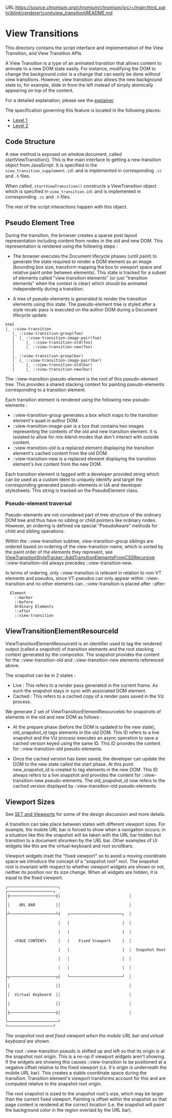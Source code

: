 URL:https://source.chromium.org/chromium/chromium/src/+/main:third_party\blink\renderer\core\view_transition\README.md
# View Transitions

This directory contains the script interface and implementation of the View
Transition, and View Transition APIs.

A View Transition is a type of an animated transition that allows content to
animate to a new DOM state easily. For instance, modifying the DOM to change the
background color is a change that can easily be done without view
transitions. However, view transition also allows the new background state
to, for example, slide in from the left instead of simply atomically appearing
on top of the content.

For a detailed explanation, please see the
[explainer](https://github.com/WICG/view-transitions/blob/main/README.md)

The specification governing this feature is located in the following places:
* [Level 1](https://drafts.csswg.org/css-view-transitions-1/)
* [Level 2](https://drafts.csswg.org/css-view-transitions-2/)

## Code Structure

A new method is exposed on window.document, called startViewTransition(). This is
the main interface to getting a new transition object from JavaScript. It is
specified in the `view_transition_supplement.idl` and is implemented in
corresponding `.cc` and `.h` files.

When called, `startViewTransition()` constructs a ViewTransition object which
is specified in `view_transition.idl` and is implemented in corresponding
`.cc` and `.h` files.

The rest of the script interactions happen with this object.

## Pseudo Element Tree

During the transition, the browser creates a sparse post layout representation
including content from nodes in the old and new DOM. This representation is
rendered using the following steps :

- The browser executes the Document lifecycle phases (until paint) to generate
  the state required to render a DOM element as an image (bounding box size,
  transform mapping the box to viewport space and relative paint order between
  elements). This state is tracked for a subset of elements called "view
  transition elements" (or just "transition elements" when the context is clear)
  which should be animated independently during a transition.

- A tree of pseudo-elements is generated to render the transition elements using
  this state. The pseudo-element tree is styled after a style recalc pass is
  executed on the author DOM during a Document lifecycle update.

``` text
html
|_ ::view-transition
   |_ ::view-transition-group(foo)
   |  |_ ::view-transition-image-pair(foo)
   |     |_ ::view-transition-old(foo)
   |     |_ ::view-transition-new(foo)
   |
   |_ ::view-transition-group(bar)
   |  |_ ::view-transition-image-pair(bar)
   |     |_ ::view-transition-old(bar)
   |     |_ ::view-transition-new(bar)
```

The ::view-transition pseudo-element is the root of this pseudo-element tree. This
provides a shared stacking context for painting pseudo-elements corresponding to
a transition element.

Each transition element is rendered using the following new pseudo-elements :

- ::view-transition-group generates a box which maps to the transition element's
quad in author DOM.
- ::view-transition-image-pair is a box that contains two images representing
the contents of the old and new transition element. It is isolated to allow for
mix-blend-modes that don't interact with outside content.
- ::view-transition-old is a replaced element displaying the transition
element's cached content from the old DOM.
- ::view-transition-new is a replaced element displaying the
transition element's live content from the new DOM.

Each transition element is tagged with a developer provided string which can be
used as a custom ident to uniquely identify and target the corresponding
generated pseudo-elements in UA and developer stylesheets. This string is
tracked on the PseudoElement class.

### Pseudo-element traversal

Pseudo-elements are not considered part of tree structure of the ordinary DOM
tree and thus have no sibling or child pointers like ordinary nodes. However, an
ordering is defined via special "PseudoAware" methods for child and sibling
operations.

Within the ::view-transition subtree, view-transition-group siblings are ordered
based on ordering of the view-transition-name, which is sorted by the paint
order of the elements they represent, see
[ViewTransitionStyleTracker::AddTransitionElementsFromCSSRecursive](https://source.chromium.org/chromium/chromium/src/+/main:third_party/blink/renderer/core/view_transition/view_transition_style_tracker.cc;l=559;drc=7172fffc3c545134d5c88af8ab07b04fcb1d628e).
::view-transition-old always precedes ::view-transition-new.

In terms of ordering, only ::view-transition is relevant in relation to non-VT
elements and pseudos, since VT-pseudos can only appear within ::view-transition and
no other elements can. ::view-transition is placed after ::after:

```
  Element
    ::marker
    ::before
    Ordinary Elements
    ::after
    ::view-transition
```

## ViewTransitionElementResourceId
ViewTransitionElementResourceId is an identifier used to tag the rendered output (called
a snapshot) of transition elements and the root stacking context generated by the
compositor. The snapshot provides the content for the ::view-transition-old
and ::view-transition-new elements referenced above.

The snapshot can be in 2 states :

* Live : This refers to a render pass generated in the current frame. As such
the snapshot stays in sync with associated DOM element.
* Cached : This refers to a cached copy of a render pass saved in the Viz
process.

We generate 2 set of ViewTransitionElementResourceIds for snapshots of elements
in the old and new DOM as follows :

* At the prepare phase (before the DOM is updated to the new state),
old_snapshot_id tags elements in the old DOM. This ID refers to a live snapshot
and the Viz process executes an async operation to save a cached version keyed
using the same ID. This ID provides the content for ::view-transition-old
pseudo-elements.

* Once the cached version has been saved, the developer can update the DOM to
the new state called the start phase. At this point new_snapshot_id is created
to tag elements in the new DOM. This ID always refers to a live snapshot and
provides the content for ::view-transition-new pseudo-elements. The
old_snapshot_id now refers to the cached version displayed by
::view-transition-old pseudo-elements.

## Viewport Sizes

See [SET and Viewports](https://docs.google.com/document/d/1UAxgN6fWDiUUsSlBOksxn3UEQ7GStjMbW8LT-UPvTdQ/edit?usp=sharing)
for some of the design discussion and more details.

A transition can take place between states with different viewport sizes. For
example, the mobile URL bar is forced to show when a navigation occurs; in a
situation like this the snapshot will be taken with the URL bar hidden but
transition to a document shrunken by the URL bar. Other examples of UI widgets
like this are the virtual-keyboard and root scrollbars.

Viewport widgets inset the "fixed viewport" so to avoid a moving coordinate
space we introduce the concept of a "snapshot root" rect. The snapshot root is
invariant with respect to whether viewport widgets are shown or not, neither
its position nor its size change. When all widgets are hidden, it is equal to
the fixed viewport.

``` text
┌──────────────────────┐                              ┌────────────────────┐
│┼────────────────────┼│                              │                    │
││    URL BAR         ││                              │                    │
├┴────────────────────┴┤   ┌───────────────────────┐  │                    │
│                      │   │                       │  │                    │
│                      │   │                       │  │                    │
│   <PAGE CONTENT>     │   │    Fixed Viewport     │  │                    │
│                      │   │                       │  │  Snapshot Root     │
│                      │   │                       │  │                    │
│                      │   │                       │  │                    │
├┬────────────────────┬┤   └───────────────────────┘  │                    │
││                    ││                              │                    │
││  Virtual Keyboard  ││                              │                    │
││                    ││                              │                    │
│┼────────────────────┼│                              │                    │
└──────────────────────┘                              └────────────────────┘
```
_The snapshot root and fixed viewport when the mobile URL bar and virtual
keyboard are shown._

The root ::view-transition pseudo is shifted up and left so that its origin is
at the snapshot root origin. This is a no-op if viewport widgets aren't showing.
If the widgets are showing this causes ::view-transition to be positioned at a
negative offset relative to the fixed viewport (i.e. it's origin is underneath
the mobile URL bar). This creates a stable coordinate space during the
transition. Transition element's viewport transforms account for this and are
computed relative to the snapshot root origin.

The root snapshot is sized to the snapshot root's size, which may be larger
than the current fixed viewport. Painting is offset within the snapshot so that
page content is rendered at the correct location (i.e. the snapshot will paint
the background color in the region overlaid by the URL bar).

